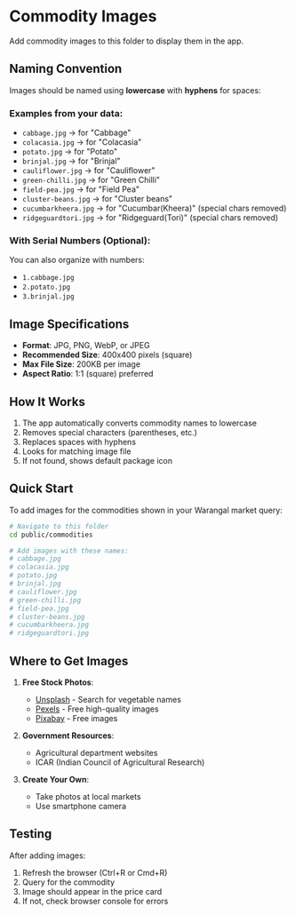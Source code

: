 # Commodity Images

Add commodity images to this folder to display them in the app.

## Naming Convention

Images should be named using **lowercase** with **hyphens** for spaces:

### Examples from your data:

- `cabbage.jpg` → for "Cabbage"
- `colacasia.jpg` → for "Colacasia"  
- `potato.jpg` → for "Potato"
- `brinjal.jpg` → for "Brinjal"
- `cauliflower.jpg` → for "Cauliflower"
- `green-chilli.jpg` → for "Green Chilli"
- `field-pea.jpg` → for "Field Pea"
- `cluster-beans.jpg` → for "Cluster beans"
- `cucumbarkheera.jpg` → for "Cucumbar(Kheera)" (special chars removed)
- `ridgeguardtori.jpg` → for "Ridgeguard(Tori)" (special chars removed)

### With Serial Numbers (Optional):

You can also organize with numbers:
- `1.cabbage.jpg`
- `2.potato.jpg`
- `3.brinjal.jpg`

## Image Specifications

- **Format**: JPG, PNG, WebP, or JPEG
- **Recommended Size**: 400x400 pixels (square)
- **Max File Size**: 200KB per image
- **Aspect Ratio**: 1:1 (square) preferred

## How It Works

1. The app automatically converts commodity names to lowercase
2. Removes special characters (parentheses, etc.)
3. Replaces spaces with hyphens
4. Looks for matching image file
5. If not found, shows default package icon

## Quick Start

To add images for the commodities shown in your Warangal market query:

```bash
# Navigate to this folder
cd public/commodities

# Add images with these names:
# cabbage.jpg
# colacasia.jpg
# potato.jpg
# brinjal.jpg
# cauliflower.jpg
# green-chilli.jpg
# field-pea.jpg
# cluster-beans.jpg
# cucumbarkheera.jpg
# ridgeguardtori.jpg
```

## Where to Get Images

1. **Free Stock Photos**:
   - [Unsplash](https://unsplash.com) - Search for vegetable names
   - [Pexels](https://pexels.com) - Free high-quality images
   - [Pixabay](https://pixabay.com) - Free images

2. **Government Resources**:
   - Agricultural department websites
   - ICAR (Indian Council of Agricultural Research)

3. **Create Your Own**:
   - Take photos at local markets
   - Use smartphone camera

## Testing

After adding images:
1. Refresh the browser (Ctrl+R or Cmd+R)
2. Query for the commodity
3. Image should appear in the price card
4. If not, check browser console for errors
